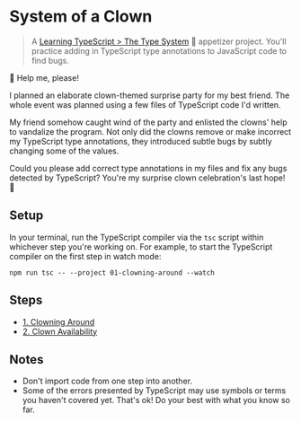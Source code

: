# System of a Clown

> A [Learning TypeScript > The Type System](https://learning-typescript.com/the-type-system) 🥗 appetizer project.
> You'll practice adding in TypeScript type annotations to JavaScript code to find bugs.

🎈 Help me, please!

I planned an elaborate clown-themed surprise party for my best friend.
The whole event was planned using a few files of TypeScript code I'd written.

My friend somehow caught wind of the party and enlisted the clowns' help to vandalize the program.
Not only did the clowns remove or make incorrect my TypeScript type annotations, they introduced subtle bugs by subtly changing some of the values.

Could you please add correct type annotations in my files and fix any bugs detected by TypeScript?
You're my surprise clown celebration's last hope! 🤡

## Setup

In your terminal, run the TypeScript compiler via the `tsc` script within whichever step you're working on.
For example, to start the TypeScript compiler on the first step in watch mode:

```shell
npm run tsc -- --project 01-clowning-around --watch
```

## Steps

- [1. Clowning Around](./01-clowning-around)
- [2. Clown Availability](./02-clown-availability)

## Notes

- Don't import code from one step into another.
- Some of the errors presented by TypeScript may use symbols or terms you haven't covered yet. That's ok! Do your best with what you know so far.
